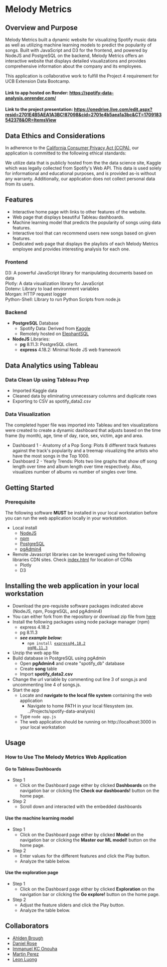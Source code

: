 # Melody Metrics

## Overview and Purpose
Melody Metrics built a dynamic website for visualizing Spotify music data as well as utilizing machine learning models to predict the popularity of songs. Built with JavaScript and D3 for the frontend, and powered by NodeJS and PostgreSQL on the backend, Melody Metrics offers an interactive website that displays detailed visualizations and provides comprehensive information about the company and its employees.

This application is collaborative work to fulfill the Project 4 requirement for UCB Extension Data Bootcamp.

#### Link to app hosted on Render: https://spotify-data-analysis.onrender.com/

#### Link to the project presentation: https://onedrive.live.com/edit.aspx?resid=2701E4B5AEA1A3BC!87098&cid=2701e4b5aea1a3bc&CT=1709183542378&OR=ItemsView

## Data Ethics and Considerations

In adherence to the [California Consumer Privacy Act (CCPA)](https://oag.ca.gov/privacy/ccpa), our application is committed to the following ethical standards:

We utilize data that is publicly hosted from the the data science site, Kaggle which was legally collected from Spotify's Web API. This data is used solely for informational and educational purposes, and is provided as-is without any warranty. Additionally, our application does not collect personal data from its users.

## Features
* Interactive home page with links to other features of the website.
* Web page that displays beautiful Tableau dashboards.
* Machine learning model that predicts the popularity of songs using data features.
* Interactive tool that can recommend users new songs based on given features.
* Dedicated web page that displays the playlists of each Melody Metrics employee and provides interesting analysis for each one.

### Frontend
D3: A powerful JavaScript library for manipulating documents based on data  
Plotly: A data visualization library for JavaScript  
Dotenv: Library to load environment variables  
Morgan: HTTP request logger  
Python-Shell: LIbrary to run Python Scripts from node.js  

### Backend
* **PostgreSQL** Database
    * Spotify Data: Derived from [Kaggle](https://www.kaggle.com/datasets/nicolasfierro/spotify-1986-2023/data)
    * Remotely hosted on [ElephantSQL](https://www.elephantsql.com/)
* **NodeJS** Libraries:
    * **pg** 8.11.3: PostgreSQL client.
    * **express** 4.18.2: Minimal Node JS web framework

## Data Analytics using Tableau
### Data Clean Up using Tableau Prep
* Imported Kaggle data
* Cleaned data by eliminating unnecessary columns and duplicate rows
* Exporting to CSV as spotify_data2.csv

### Data Visualization
The completed hyper file was imported into Tableau and ten visualizations were created to create a dynamic dashboard that adjusts based on the time frame (by month), age, time of day, race, sex, victim, age and area.  
* Dashboard 1 - Anatomy of a Pop Song: Plots 8 different track features against the track's popularity and a treemap visualizing the artists who have the most songs in the Top 1000.
* Dashboard 2 - Yearly Trends: Plots two line graphs that show off song length over time and album length over time respectively. Also, visualizes number of albums vs number of singles over time. 


## Getting Started

### Prerequisite
The following software **MUST** be installed in your local workstation before you can run the web application locally in your workstation.
* Local install 
    * [NodeJS](https://nodejs.org/en/learn/getting-started/how-to-install-nodejs)
    * [npm](https://docs.npmjs.com/downloading-and-installing-node-js-and-npm)
    * [PostgreSQL](https://www.postgresql.org/download/)
    * [pgAdmin4](https://www.pgadmin.org/download/)
* Remote Javascript libraries can be leveraged using the following libraries CDN sites. Check [index.html](index.html) for location of CDNs
    * Plotly
    * D3


## Installing the web application in your local workstation
* Download the pre-requisite software packages indicated above (NodeJS, npm, PosgreSQL, and pgAdmin4)
* You can either fork from the repository or download zip file from [here](https://github.com/leonluong1/spotify-data-analysis)
* Install the following packages using node package manager (npm)
    * express 4.18.2 
    * pg 8.11.3
    * <em><b>see example below:</b></em>
        * <code>npm install express@4.18.2 pg@8.11.3</code>
* Unzip the web app file
* Build database in PostgreSQL using pgAdmin
    * Open **pgAdmin4** and create "spotify_db" database
    * Create **song** table
    * Import **spotify_data2.csv**
* Change the url variable by commenting out line 3 of songs.js and uncommenting line 4 of songs.js.
* Start the app
    * Locate and **navigate to the local file system** containing the web application
        * Navigate to home PATH in your local filesystem (ex. ../Projects/spotify-data-analysis)
    * Type <code>node app.js</code>
    * The web application should be running on http://localhost:3000 in your local workstation


## Usage

### How to Use The Melody Metrics Web Application

#### Go to Tableau Dashboards
* Step 1
    * Click on the Dashboard page either by clicked **Dashboards** on the navigation bar or clicking the **Check our dashboards!** button on the home page.
* Step 2
    * Scroll down and interacted with the embedded dashboards

#### Use the machine learning model
* Step 1
    * Click on the Dashboard page either by clicked **Model** on the navigation bar or clicking the **Master our ML model!** button on the home page.
* Step 2
    * Enter values for the different features and click the Play button.
    * Analyze the table below.

#### Use the exploration page
* Step 1
    * Click on the Dashboard page either by clicked **Exploration** on the navigation bar or clicking the **Go explore!** button on the home page.
* Step 2
    * Adjust the feature sliders and click the Play button.
    * Analyze the table below.

## Collaborators
* [Ahlden Brough](https://github.com/AhldenBrough)
* [Daniel Rose](https://github.com/danielmilesrose)
* [Immanuel KC Onouha]()
* [Martin Perez](https://github.com/martinperezmh)
* [Leon Luong](https://github.com/leonluong1)
